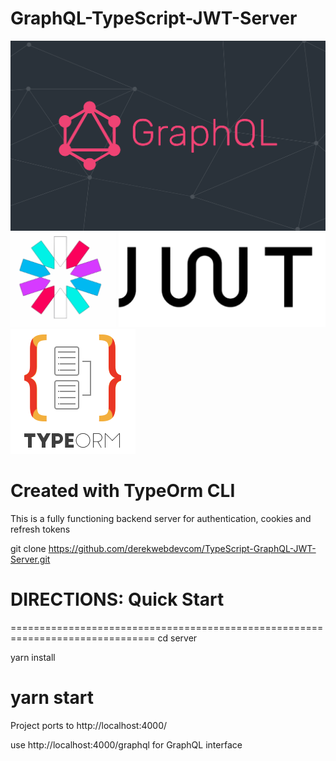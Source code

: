 # GraphQL-TypeScript-JWT-Server

![Final App](https://raw.githubusercontent.com/derekwebdevcom/TypeScript-GraphQL-JWT-Server/main/graphql.png)
![Final App](https://raw.githubusercontent.com/derekwebdevcom/TypeScript-GraphQL-JWT-Server/main/jwt.png)
![Final App](https://raw.githubusercontent.com/derekwebdevcom/TypeScript-GraphQL-JWT-Server/main/typeormm.png)
# Created with TypeOrm CLI

This is a fully functioning backend server for authentication, cookies and refresh tokens

git clone https://github.com/derekwebdevcom/TypeScript-GraphQL-JWT-Server.git

# DIRECTIONS: Quick Start
===============================================================================
cd server

yarn install

yarn start 
===============================================================================

Project ports to http://localhost:4000/

use http://localhost:4000/graphql for GraphQL interface
